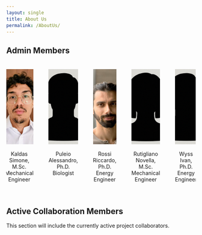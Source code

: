 ```yaml
---
layout: single
title: About Us
permalink: /AboutUs/
---
```


## Admin Members

<div style="display: flex; justify-content: center; gap: 40px; padding: 20px 0; flex-wrap: nowrap; overflow-x: auto;">

  <div style="text-align: center; width: 180px;">
    <img src="/assets/images/FotoProfiloSK.jpg" alt="KS" style="width: 100%; height: 200px; object-fit: cover;">
    <p>Kaldas Simone, M.Sc.<br>Mechanical Engineer</p>
  </div>

  <div style="text-align: center; width: 180px;">
    <img src="/assets/images/FotoProfiloAP.png" alt="PA" style="width: 100%; height: 200px; object-fit: cover;">
    <p>Puleio Alessandro, Ph.D.<br>Biologist</p>
  </div>

  <div style="text-align: center; width: 180px;">
    <img src="/assets/images/FotoProfiloRR.jpg" alt="RR" style="width: 100%; height: 200px; object-fit: cover;">
    <p>Rossi Riccardo, Ph.D.<br>Energy Engineer</p>
  </div>

  <div style="text-align: center; width: 180px;">
    <img src="/assets/images/FotoProfiloNR.png" alt="RN" style="width: 100%; height: 200px; object-fit: cover;">
    <p>Rutigliano Novella, M.Sc.<br>Mechanical Engineer</p>
  </div>

  <div style="text-align: center; width: 180px;">
    <img src="/assets/images/FotoProfiloIW.png" alt="WI" style="width: 100%; height: 200px; object-fit: cover;">
    <p>Wyss Ivan, Ph.D.<br>Energy Engineer</p>
  </div>

</div>

## Active Collaboration Members

This section will include the currently active project collaborators.

